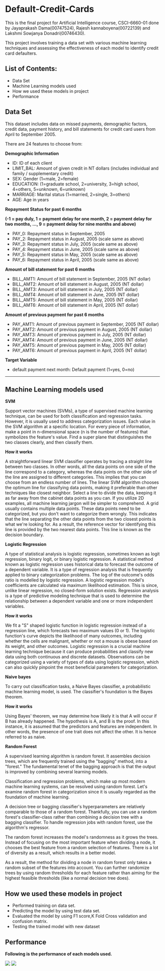 # Default-Credit-Cards
This is the final project for  Artificial Intelligence course, CSCI-6660-01 done by Jayaprakash Dama(00747524), Rajesh kannaboyena(00722139) and Lakshmi Sowjanya Donadri(00746430).

This project involves training a data set with various machine learning techniques and assessing the effectiveness of each model to identify credit card defaulters.

## List of Contents:
+ Data Set </br>
+ Machine Learning models used </br>
+ How we used these models in project</br>
+ Performance</br>

## <a name="Data_Set"  ></a> Data Set 


This dataset includes data on missed payments, demographic factors, credit data, payment history, and bill statements for credit card users from April to September 2005. 

There are 24 features to choose from:

**Demographic Information**
- ID: ID of each client
- LIMIT_BAL: Amount of given credit in NT dollars (includes individual and family / supplementary credit)
- SEX: Gender (1=male, 2=female)
- EDUCATION: (1=graduate school, 2=university, 3=high school, 4=others, 5=unknown, 6=unknown)
- MARRIAGE: Marital status (1=married, 2=single, 3=others)
- AGE: Age in years

**Repayment Status for past 6 months**

**(-1 = pay duly, 1 = payment delay for one month, 2 = payment delay for two months, ..., 9 = payment delay for nine months and above)**
- PAY_0: Repayment status in September, 2005 
- PAY_2: Repayment status in August, 2005 (scale same as above)
- PAY_3: Repayment status in July, 2005 (scale same as above)
- PAY_4: Repayment status in June, 2005 (scale same as above) 
- PAY_5: Repayment status in May, 2005 (scale same as above)
- PAY_6: Repayment status in April, 2005 (scale same as above)

**Amount of bill statement for past 6 months**
- BILL_AMT1: Amount of bill statement in September, 2005 (NT dollar)
- BILL_AMT2: Amount of bill statement in August, 2005 (NT dollar)
- BILL_AMT3: Amount of bill statement in July, 2005 (NT dollar)
- BILL_AMT4: Amount of bill statement in June, 2005 (NT dollar)
- BILL_AMT5: Amount of bill statement in May, 2005 (NT dollar)
- BILL_AMT6: Amount of bill statement in April, 2005 (NT dollar)

**Amount of previous payment for past 6 months**
- PAY_AMT1: Amount of previous payment in September, 2005 (NT dollar)
- PAY_AMT2: Amount of previous payment in August, 2005 (NT dollar)
- PAY_AMT3: Amount of previous payment in July, 2005 (NT dollar)
- PAY_AMT4: Amount of previous payment in June, 2005 (NT dollar)
- PAY_AMT5: Amount of previous payment in May, 2005 (NT dollar)
- PAY_AMT6: Amount of previous payment in April, 2005 (NT dollar)

**Target Variable**
- default payment next month: Default payment (1=yes, 0=no)
***

## <a name="Machine_Learning_models_used"> </a> Machine Learning models used 
**SVM**

Support vector machines (SVMs), a type of supervised machine learning technique, can be used for both classification and regression tasks. However, it is usually used to address categorization issues. Each value in the SVM algorithm at a specific location. For every piece of information, make a point in n-dimensional space (n is the number of features) that symbolizes the feature's value. Find a super plane that distinguishes the two classes clearly, and then classify them.

**How it works**

A straightforward linear SVM classifier operates by tracing a straight line between two classes. In other words, all the data points on one side of the line correspond to a category, whereas the data points on the other side of the line are assigned to different categories. This implies that you can choose from an endless number of lines. The linear SVM algorithm chooses the optimum line for classifying data points, making it preferable than other techniques like closest neighbor. Select a line to divide the data, keeping it as far away from the cabinet data points as you can. If you utilize 2D examples, all machine learning jargon will be simpler to comprehend. A grid usually contains multiple data points. These data points need to be categorized, but you don't want to categorize them wrongly. This indicates that the line separating the other data points from the two closest points is what we're looking for. As a result, the reference vector for identifying this line is provided by the two nearest data points. This line is known as the decision boundary.

**Logistic Regression**

A type of statistical analysis is logistic regression, sometimes known as logit regression, binary logit, or binary logistic regression. A statistical method known as logistic regression uses historical data to forecast the outcome of a dependent variable. It is a type of regression analysis that is frequently applied to binary categorization problems.
The log of the outcome's odds ratio is modelled by logistic regression. A logistic regression model's coefficients are calculated via maximum likelihood estimation. This is since, unlike linear regression, no closed-form solution exists. Regression analysis is a type of predictive modeling technique that is used to determine the relationship between a dependent variable and one or more independent variables.

**How it works**

We fit a "S" shaped logistic function in logistic regression instead of a regression line, which forecasts two maximum values (0 or 1). The logistic function's curve depicts the likelihood of many outcomes, including whether the cells are malignant, whether or not a mouse is obese based on its weight, and other outcomes. Logistic regression is a crucial machine learning technique because it can produce probabilities and classify new data using both continuous and discrete datasets. Observations can be categorized using a variety of types of data using logistic regression, which can also quickly pinpoint the most beneficial parameters for categorization.

**Naive bayes**

To carry out classification tasks, a Naive Bayes classifier, a probabilistic machine learning model, is used. The classifier's foundation is the Bayes theorem.

**How it works**

Using Bayes' theorem, we may determine how likely it is that A will occur if B has already happened. The hypothesis is A, and B is the proof. In this instance, it is assumed that the predictors and features are independent. In other words, the presence of one trait does not affect the other. It is hence referred to as naive.


**Random Forest**

A supervised learning algorithm is random forest. It assembles decision trees, which are frequently trained using the "bagging" method, into a "forest." The fundamental tenet of the bagging approach is that the output is improved by combining several learning models.

Classification and regression problems, which make up most modern machine learning systems, can be resolved using random forest. Let's examine random forest in categorization since it is usually regarded as the foundation of machine learning.

A decision tree or bagging classifier's hyperparameters are relatively comparable to those of a random forest. Thankfully, you can use a random forest's classifier-class rather than combining a decision tree with a bagging classifier. To handle regression jobs with random forest, use the algorithm's regressor. 

The random forest increases the model's randomness as it grows the trees. Instead of focusing on the most important feature when dividing a node, it chooses the best feature from a random selection of features. There is a lot of diversity as a result, which results in a better model.

As a result, the method for dividing a node in random forest only takes a random subset of the features into account. You can further randomize trees by using random thresholds for each feature rather than aiming for the highest feasible thresholds (like a normal decision tree does).


 ## <a name="How_we_used_these_models_in_project"> </a> How we used these models in project
 
 - Performed training on data set.
- Predicting the model by using test data set.
- Evaluated the model by using F1 score,K Fold Cross validation and confusion matrix.
- Testing the trained model with new dataset

## <a name="Performance"> </a> Performance
**Following is the performance of each models used.**

<img src="https://user-images.githubusercontent.com/119881459/207220712-5576cd04-970f-4deb-8fa4-59ef81aab087.png">

<img src="https://user-images.githubusercontent.com/119881459/207221046-11a0cb05-a4ee-4e36-87c0-915e20c5d6d0.png">


